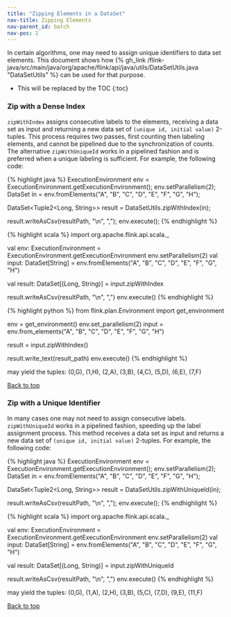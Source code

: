```yaml
---
title: "Zipping Elements in a DataSet"
nav-title: Zipping Elements
nav-parent_id: batch
nav-pos: 2
---
```

<!--
Licensed to the Apache Software Foundation (ASF) under one
or more contributor license agreements.  See the NOTICE file
distributed with this work for additional information
regarding copyright ownership.  The ASF licenses this file
to you under the Apache License, Version 2.0 (the
"License"); you may not use this file except in compliance
with the License.  You may obtain a copy of the License at

  http://www.apache.org/licenses/LICENSE-2.0

Unless required by applicable law or agreed to in writing,
software distributed under the License is distributed on an
"AS IS" BASIS, WITHOUT WARRANTIES OR CONDITIONS OF ANY
KIND, either express or implied.  See the License for the
specific language governing permissions and limitations
under the License.
-->

In certain algorithms, one may need to assign unique identifiers to data set elements.
This document shows how {% gh_link /flink-java/src/main/java/org/apache/flink/api/java/utils/DataSetUtils.java "DataSetUtils" %} can be used for that purpose.

* This will be replaced by the TOC
{:toc}

### Zip with a Dense Index
`zipWithIndex` assigns consecutive labels to the elements, receiving a data set as input and returning a new data set of `(unique id, initial value)` 2-tuples.
This process requires two passes, first counting then labeling elements, and cannot be pipelined due to the synchronization of counts.
The alternative `zipWithUniqueId` works in a pipelined fashion and is preferred when a unique labeling is sufficient.
For example, the following code:

<div class="codetabs" markdown="1">
<div data-lang="java" markdown="1">
{% highlight java %}
ExecutionEnvironment env = ExecutionEnvironment.getExecutionEnvironment();
env.setParallelism(2);
DataSet<String> in = env.fromElements("A", "B", "C", "D", "E", "F", "G", "H");

DataSet<Tuple2<Long, String>> result = DataSetUtils.zipWithIndex(in);

result.writeAsCsv(resultPath, "\n", ",");
env.execute();
{% endhighlight %}
</div>

<div data-lang="scala" markdown="1">
{% highlight scala %}
import org.apache.flink.api.scala._

val env: ExecutionEnvironment = ExecutionEnvironment.getExecutionEnvironment
env.setParallelism(2)
val input: DataSet[String] = env.fromElements("A", "B", "C", "D", "E", "F", "G", "H")

val result: DataSet[(Long, String)] = input.zipWithIndex

result.writeAsCsv(resultPath, "\n", ",")
env.execute()
{% endhighlight %}
</div>

<div data-lang="scala" markdown="1">
{% highlight python %}
from flink.plan.Environment import get_environment

env = get_environment()
env.set_parallelism(2)
input = env.from_elements("A", "B", "C", "D", "E", "F", "G", "H")

result = input.zipWithIndex()

result.write_text(result_path)
env.execute()
{% endhighlight %}
</div>

</div>

may yield the tuples: (0,G), (1,H), (2,A), (3,B), (4,C), (5,D), (6,E), (7,F)

[Back to top](#top)

### Zip with a Unique Identifier
In many cases one may not need to assign consecutive labels.
`zipWithUniqueId` works in a pipelined fashion, speeding up the label assignment process. This method receives a data set as input and returns a new data set of `(unique id, initial value)` 2-tuples.
For example, the following code:

<div class="codetabs" markdown="1">
<div data-lang="java" markdown="1">
{% highlight java %}
ExecutionEnvironment env = ExecutionEnvironment.getExecutionEnvironment();
env.setParallelism(2);
DataSet<String> in = env.fromElements("A", "B", "C", "D", "E", "F", "G", "H");

DataSet<Tuple2<Long, String>> result = DataSetUtils.zipWithUniqueId(in);

result.writeAsCsv(resultPath, "\n", ",");
env.execute();
{% endhighlight %}
</div>

<div data-lang="scala" markdown="1">
{% highlight scala %}
import org.apache.flink.api.scala._

val env: ExecutionEnvironment = ExecutionEnvironment.getExecutionEnvironment
env.setParallelism(2)
val input: DataSet[String] = env.fromElements("A", "B", "C", "D", "E", "F", "G", "H")

val result: DataSet[(Long, String)] = input.zipWithUniqueId

result.writeAsCsv(resultPath, "\n", ",")
env.execute()
{% endhighlight %}
</div>

</div>

may yield the tuples: (0,G), (1,A), (2,H), (3,B), (5,C), (7,D), (9,E), (11,F)

[Back to top](#top)
